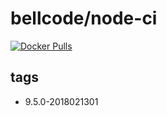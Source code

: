 # bellcode/node-ci

[![Docker Pulls](https://img.shields.io/docker/pulls/bellcode/node-ci.svg)](https://hub.docker.com/r/bellcode/node-ci/)

## tags

- 9.5.0-2018021301
